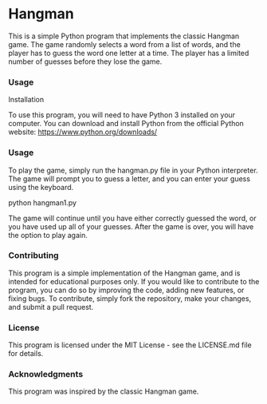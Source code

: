 <h1>Hangman</h1>

This is a simple Python program that implements the classic Hangman game. The game randomly selects a word from a list of words, and the player has to guess the word one letter at a time. The player has a limited number of guesses before they lose the game.

<h3>Usage</h3>
Installation

To use this program, you will need to have Python 3 installed on your computer. You can download and install Python from the official Python website: https://www.python.org/downloads/

<h3>Usage</h3>

To play the game, simply run the hangman.py file in your Python interpreter. The game will prompt you to guess a letter, and you can enter your guess using the keyboard.

python hangman1.py

The game will continue until you have either correctly guessed the word, or you have used up all of your guesses. After the game is over, you will have the option to play again.

<h3>Contributing</h3>

This program is a simple implementation of the Hangman game, and is intended for educational purposes only. If you would like to contribute to the program, you can do so by improving the code, adding new features, or fixing bugs. To contribute, simply fork the repository, make your changes, and submit a pull request.

<h3>License</h3>

This program is licensed under the MIT License - see the LICENSE.md file for details.

 <h3>Acknowledgments</h3>

This program was inspired by the classic Hangman game.
